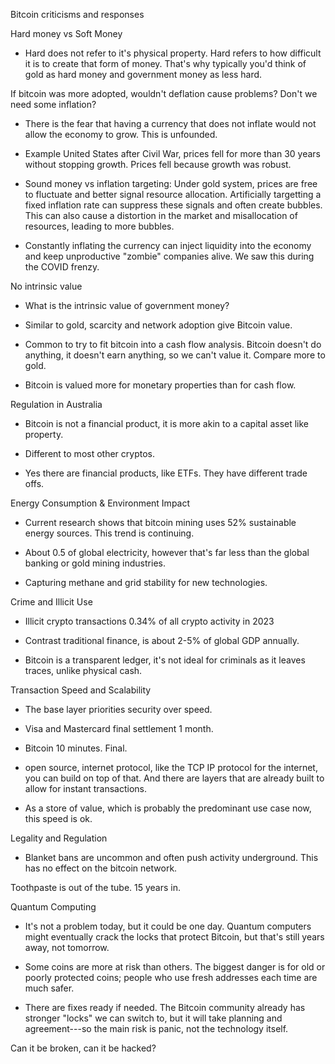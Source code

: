 Bitcoin criticisms and responses

Hard money vs Soft Money

- Hard does not refer to it's physical property. Hard refers to how difficult it is to create that form of money. That's why typically you'd think of gold as hard money and government money as less hard.

If bitcoin was more adopted, wouldn't deflation cause problems? Don't we need some inflation?

- There is the fear that having a currency that does not inflate would not allow the economy to grow. This is unfounded.

- Example United States after Civil War, prices fell for more than 30 years without stopping growth. Prices fell because growth was robust.

- Sound money vs inflation targeting: Under gold system, prices are free to fluctuate and better signal resource allocation. Artificially targetting a fixed inflation rate can suppress these signals and often create bubbles. This can also cause a distortion in the market and misallocation of resources, leading to more bubbles.

- Constantly inflating the currency can inject liquidity into the economy and keep unproductive "zombie" companies alive. We saw this during the COVID frenzy.

No intrinsic value

- What is the intrinsic value of government money?

- Similar to gold, scarcity and network adoption give Bitcoin value.

- Common to try to fit bitcoin into a cash flow analysis. Bitcoin doesn't do anything, it doesn't earn anything, so we can't value it. Compare more to gold.

- Bitcoin is valued more for monetary properties than for cash flow.

Regulation in Australia

- Bitcoin is not a financial product, it is more akin to a capital asset like property.

- Different to most other cryptos.

- Yes there are financial products, like ETFs. They have different trade offs.

Energy Consumption & Environment Impact

- Current research shows that bitcoin mining uses 52% sustainable energy sources. This trend is continuing.

- About 0.5 of global electricity, however that's far less than the global banking or gold mining industries.

- Capturing methane and grid stability for new technologies.

Crime and Illicit Use

- Illicit crypto transactions 0.34% of all crypto activity in 2023

- Contrast traditional finance, is about 2-5% of global GDP annually.

- Bitcoin is a transparent ledger, it's not ideal for criminals as it leaves traces, unlike physical cash.

Transaction Speed and Scalability

- The base layer priorities security over speed.

- Visa and Mastercard final settlement 1 month.

- Bitcoin 10 minutes. Final.

- open source, internet protocol, like the TCP IP protocol for the internet, you can build on top of that. And there are layers that are already built to allow for instant transactions.

- As a store of value, which is probably the predominant use case now, this speed is ok.

Legality and Regulation

- Blanket bans are uncommon and often push activity underground. This has no effect on the bitcoin network.

Toothpaste is out of the tube. 15 years in.

Quantum Computing

-   It's not a problem today, but it could be one day. Quantum computers might eventually crack the locks that protect Bitcoin, but that's still years away, not tomorrow.

-   Some coins are more at risk than others. The biggest danger is for old or poorly protected coins; people who use fresh addresses each time are much safer.

-   There are fixes ready if needed. The Bitcoin community already has stronger "locks" we can switch to, but it will take planning and agreement---so the main risk is panic, not the technology itself.

Can it be broken, can it be hacked?